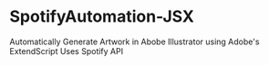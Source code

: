 # SpotifyAutomation-JSX
Automatically Generate Artwork in Abobe Illustrator using Adobe's ExtendScript
Uses Spotify API
